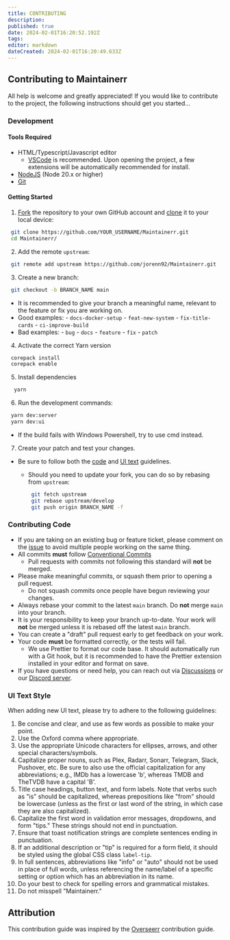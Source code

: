 ```yaml
---
title: CONTRIBUTING
description: 
published: true
date: 2024-02-01T16:20:52.192Z
tags: 
editor: markdown
dateCreated: 2024-02-01T16:20:49.633Z
---
```


## Contributing to Maintainerr

All help is welcome and greatly appreciated! If you would like to contribute to the project, the following instructions should get you started...

### Development

#### Tools Required

- HTML/Typescript/Javascript editor
  - [VSCode](https://code.visualstudio.com/) is recommended. Upon opening the project, a few extensions will be automatically recommended for install.
- [NodeJS](https://nodejs.org/en/download/) (Node 20.x or higher)
- [Git](https://git-scm.com/downloads)

#### Getting Started

1. [Fork](https://help.github.com/articles/fork-a-repo/) the repository to your own GitHub account and [clone](https://help.github.com/articles/cloning-a-repository/) it to your local device:

  ```bash
   git clone https://github.com/YOUR_USERNAME/Maintainerr.git
   cd Maintainerr/
  ```

2. Add the remote `upstream`:

  ```bash
   git remote add upstream https://github.com/jorenn92/Maintainerr.git
  ```

3. Create a new branch:

  ```bash
   git checkout -b BRANCH_NAME main
  ```

- It is recommended to give your branch a meaningful name, relevant to the feature or fix you are working on.
- Good examples:
       - `docs-docker-setup`
       - `feat-new-system`
       - `fix-title-cards`
       - `ci-improve-build`
- Bad examples:
       - `bug`
       - `docs`
       - `feature`
       - `fix`
       - `patch`

4. Activate the correct Yarn version

  ```bash
   corepack install
   corepack enable
  ```

5. Install dependencies

  ```bash
    yarn
  ```

6. Run the development commands:

  ```bash
   yarn dev:server
   yarn dev:ui
  ```

- If the build fails with Windows Powershell, try to use cmd instead.

7. Create your patch and test your changes.

- Be sure to follow both the [code](#contributing-code) and [UI text](#ui-text-style) guidelines.
  - Should you need to update your fork, you can do so by rebasing from `upstream`:

    ```bash
     git fetch upstream
     git rebase upstream/develop
     git push origin BRANCH_NAME -f
    ```

### Contributing Code

- If you are taking on an existing bug or feature ticket, please comment on the [issue](https://github.com/jorenn92/Maintainerr/issues) to avoid multiple people working on the same thing.
- All commits **must** follow [Conventional Commits](https://www.conventionalcommits.org/en/v1.0.0/)
  - Pull requests with commits not following this standard will **not** be merged.
- Please make meaningful commits, or squash them prior to opening a pull request.
  - Do not squash commits once people have begun reviewing your changes.
- Always rebase your commit to the latest `main` branch. Do **not** merge `main` into your branch.
- It is your responsibility to keep your branch up-to-date. Your work will **not** be merged unless it is rebased off the latest `main` branch.
- You can create a "draft" pull request early to get feedback on your work.
- Your code **must** be formatted correctly, or the tests will fail.
  - We use Prettier to format our code base. It should automatically run with a Git hook, but it is recommended to have the Prettier extension installed in your editor and format on save.
- If you have questions or need help, you can reach out via [Discussions](https://github.com/jorenn92/Maintainerr/discussions) or our [Discord server](https://discord.gg/WP4ZW2QYwk).

### UI Text Style

When adding new UI text, please try to adhere to the following guidelines:

1. Be concise and clear, and use as few words as possible to make your point.
2. Use the Oxford comma where appropriate.
3. Use the appropriate Unicode characters for ellipses, arrows, and other special characters/symbols.
4. Capitalize proper nouns, such as Plex, Radarr, Sonarr, Telegram, Slack, Pushover, etc. Be sure to also use the official capitalization for any abbreviations; e.g., IMDb has a lowercase 'b', whereas TMDB and TheTVDB have a capital 'B'.
5. Title case headings, button text, and form labels. Note that verbs such as "is" should be capitalized, whereas prepositions like "from" should be lowercase (unless as the first or last word of the string, in which case they are also capitalized).
6. Capitalize the first word in validation error messages, dropdowns, and form "tips." These strings should not end in punctuation.
7. Ensure that toast notification strings are complete sentences ending in punctuation.
8. If an additional description or "tip" is required for a form field, it should be styled using the global CSS class `label-tip`.
9. In full sentences, abbreviations like "info" or "auto" should not be used in place of full words, unless referencing the name/label of a specific setting or option which has an abbreviation in its name.
10. Do your best to check for spelling errors and grammatical mistakes.
11. Do not misspell "Maintainerr."

## Attribution

This contribution guide was inspired by the [Overseerr](https://github.com/sct/overseerr) contribution guide.
